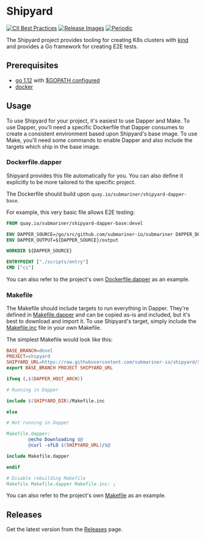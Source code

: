# Shipyard

<!-- markdownlint-disable line-length -->
[![CII Best Practices](https://bestpractices.coreinfrastructure.org/projects/4865/badge)](https://bestpractices.coreinfrastructure.org/projects/4865)
[![Release Images](https://github.com/submariner-io/shipyard/workflows/Release%20Images/badge.svg)](https://github.com/submariner-io/shipyard/actions?query=workflow%3A%22Release+Images%22)
[![Periodic](https://github.com/submariner-io/shipyard/workflows/Periodic/badge.svg)](https://github.com/submariner-io/shipyard/actions?query=workflow%3APeriodic)
<!-- markdownlint-enable line-length -->

The Shipyard project provides tooling for creating K8s clusters with [kind] and provides a Go framework for creating E2E tests.

## Prerequisites

- [go 1.12] with [$GOPATH configured]
- [docker]

## Usage

To use Shipyard for your project, it's easiest to use Dapper and Make.
To use Dapper, you'll need a specific Dockerfile that Dapper consumes to create a consistent environment based upon Shipyard's base image.
To use Make, you'll need some commands to enable Dapper and also include the targets which ship in the base image.

### Dockerfile.dapper

Shipyard provides this file automatically for you. You can also define it explicitly to be more tailored to the specific project.

The Dockerfile should build upon `quay.io/submariner/shipyard-dapper-base`.

For example, this very basic file allows E2E testing:

```Dockerfile
FROM quay.io/submariner/shipyard-dapper-base:devel

ENV DAPPER_SOURCE=/go/src/github.com/submariner-io/submariner DAPPER_DOCKER_SOCKET=true
ENV DAPPER_OUTPUT=${DAPPER_SOURCE}/output

WORKDIR ${DAPPER_SOURCE}

ENTRYPOINT ["./scripts/entry"]
CMD ["ci"]
```

You can also refer to the project's own [Dockerfile.dapper](Dockerfile.dapper) as an example.

### Makefile

The Makefile should include targets to run everything in Dapper.
They're defined in [Makefile.dapper](Makefile.dapper) and can be copied as-is and included, but it's best to download and import it.
To use Shipyard's target, simply include the [Makefile.inc](Makefile.inc) file in your own Makefile.

The simplest Makefile would look like this:

```Makefile
BASE_BRANCH=devel
PROJECT=shipyard
SHIPYARD_URL=https://raw.githubusercontent.com/submariner-io/shipyard/$(BASE_BRANCH)
export BASE_BRANCH PROJECT SHIPYARD_URL

ifneq (,$(DAPPER_HOST_ARCH))

# Running in Dapper

include $(SHIPYARD_DIR)/Makefile.inc

else

# Not running in Dapper

Makefile.dapper:
        @echo Downloading $@
        @curl -sfLO $(SHIPYARD_URL)/$@

include Makefile.dapper

endif

# Disable rebuilding Makefile
Makefile Makefile.dapper Makefile.inc: ;
```

You can also refer to the project's own [Makefile](Makefile) as an example.

## Releases

Get the latest version from the [Releases] page.

<!--links-->
[go 1.12]: https://blog.golang.org/go1.12
[docker]: https://docs.docker.com/install/
[$GOPATH configured]: https://github.com/golang/go/wiki/SettingGOPATH
[Releases]: https://github.com/submariner-io/shipyard/releases/
[kind]: https://github.com/kubernetes-sigs/kind
